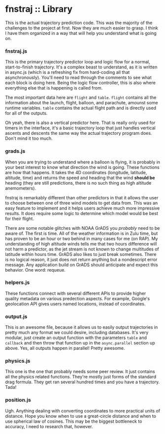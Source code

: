 # fnstraj :: Library

This is the actual trajectory prediction code. This was the majority of the challenges to the project at first. Now they are much easier to grasp. I think I have them organized in a way that will help you understand what is going on. 

### fnstraj.js
This is the primary trajectory predictor loop and logic flow for a normal, start-to-finish trajectory. It's a complex beast to understand, as it is written in async.js (which is a refreshing fix from hard-coding all that asynchronously). You'll need to read through the comments to see what each block is doing here. Being the logic flow controller, this is also where everything else that is happening is called from. 

The most important data here are `flight` and `table`. `flight` contains all the information about the launch, flight, balloon, and parachute, amounst some runtime variables. `table` contains the actual flight path and is directly used for all of the outputs. 

Oh yeah, there is also a vertical predictor here. That is really only used for timers in the interface, it's a basic trajectory loop that just handles vertical ascents and descents the same way the actual trajectory program does. Don't mind it too much.

### grads.js
When you are trying to understand where a balloon is flying, it is probably in your best interest to know what direction the wind is going. These functions are how that happens. It takes the 4D coordinates (longitude, latitude, altitude, time) and returns the speed and heading that the wind **should be** heading (they are still predictions, there is no such thing as high altitude anemometers). 

fnstraj is remarkably different than other predictors in that it allows the user to choose between one of three wind models to get data from. This was an easy feature to implement and it helps users achieve much more impressive results. It does require some logic to determine which model would be best for their flight.

There are some notable glitches with NOAA GrADS you *probably* need to be aware of. The first is time. All of the weather information is in Zulu time, but has proven to be an hour or two behind in many cases for me (on RAP). My understanding of high altitude winds tells me that two hours difference will not harm a predictor, as the jet stream is not known to change multitudes of latitude within hours time. GrADS also likes to just break sometimes. There is no logical reason, it just does not return anything but a nondescript error message. Any application build on GrADS should anticipate and expect this behavior. One word: requeue.

### helpers.js
These functions connect with several different APIs to provide higher quality metadata on various predection aspects. For example, Google's geolocation API gives users named locations, instead of coordinates.

### output.js
This is an awesome file, because it allows us to easily output trajectories in pretty much any format we could desire, including databases. It's very modular, just create an output function with the parameters `table` and `callback` and then throw that function up in the `async.parallel` section up above. Yes, all outputs happen in parallel! Pretty awesome.

### physics.js
This one is the one that probably needs some peer review. It just contains all the physics related functions. They're mostly just forms of the standard drag formula. They get ran several hundred times and you have a trajectory. Tada!

### position.js 
Ugh. Anything dealing with converting coordinates to more practical units of distance. Hope you know when to use a great-circle distance and when to use spherical law of cosines. This may be the biggest bottleneck to accuracy, I need to research that, however.